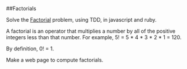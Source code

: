 ##Factorials

Solve the [Factorial](http://www.learnhowtoprogram.com/lessons/factorial) problem, using TDD, in javascript and ruby.

A factorial is an operator that multiplies a number by all of the positive integers less than that number. For example, 5! = 5 * 4 * 3 * 2 * 1 = 120.

By definition, 0! = 1.

Make a web page to compute factorials.
